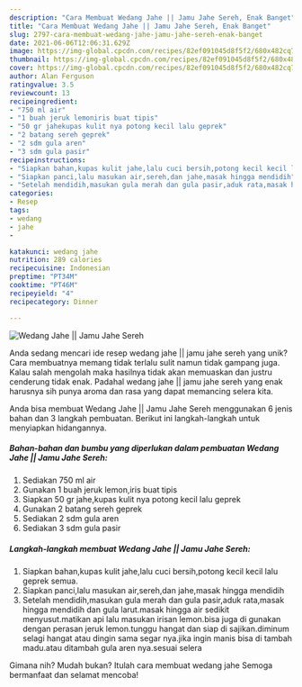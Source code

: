 ```yaml
---
description: "Cara Membuat Wedang Jahe || Jamu Jahe Sereh, Enak Banget"
title: "Cara Membuat Wedang Jahe || Jamu Jahe Sereh, Enak Banget"
slug: 2797-cara-membuat-wedang-jahe-jamu-jahe-sereh-enak-banget
date: 2021-06-06T12:06:31.629Z
image: https://img-global.cpcdn.com/recipes/82ef091045d8f5f2/680x482cq70/wedang-jahe-jamu-jahe-sereh-foto-resep-utama.jpg
thumbnail: https://img-global.cpcdn.com/recipes/82ef091045d8f5f2/680x482cq70/wedang-jahe-jamu-jahe-sereh-foto-resep-utama.jpg
cover: https://img-global.cpcdn.com/recipes/82ef091045d8f5f2/680x482cq70/wedang-jahe-jamu-jahe-sereh-foto-resep-utama.jpg
author: Alan Ferguson
ratingvalue: 3.5
reviewcount: 13
recipeingredient:
- "750 ml air"
- "1 buah jeruk lemoniris buat tipis"
- "50 gr jahekupas kulit nya potong kecil lalu geprek"
- "2 batang sereh geprek"
- "2 sdm gula aren"
- "3 sdm gula pasir"
recipeinstructions:
- "Siapkan bahan,kupas kulit jahe,lalu cuci bersih,potong kecil kecil lalu geprek semua."
- "Siapkan panci,lalu masukan air,sereh,dan jahe,masak hingga mendidih"
- "Setelah mendidih,masukan gula merah dan gula pasir,aduk rata,masak hingga mendidih dan gula larut.masak hingga air sedikit menyusut.matikan api lalu masukan irisan lemon.bisa juga di gunakan dengan perasan jeruk lemon.tunggu hangat dan siap di sajikan.diminum selagi hangat atau dingin sama segar nya.jika ingin manis bisa di tambah madu.atau ditambah gula aren nya.sesuai selera"
categories:
- Resep
tags:
- wedang
- jahe
- 

katakunci: wedang jahe  
nutrition: 289 calories
recipecuisine: Indonesian
preptime: "PT34M"
cooktime: "PT46M"
recipeyield: "4"
recipecategory: Dinner

---
```



![Wedang Jahe || Jamu Jahe Sereh](https://img-global.cpcdn.com/recipes/82ef091045d8f5f2/680x482cq70/wedang-jahe-jamu-jahe-sereh-foto-resep-utama.jpg)

Anda sedang mencari ide resep wedang jahe || jamu jahe sereh yang unik? Cara membuatnya memang tidak terlalu sulit namun tidak gampang juga. Kalau salah mengolah maka hasilnya tidak akan memuaskan dan justru cenderung tidak enak. Padahal wedang jahe || jamu jahe sereh yang enak harusnya sih punya aroma dan rasa yang dapat memancing selera kita.


 Anda bisa membuat Wedang Jahe || Jamu Jahe Sereh menggunakan 6 jenis bahan dan 3 langkah pembuatan. Berikut ini langkah-langkah untuk menyiapkan hidangannya.

<!--inarticleads1-->

##### Bahan-bahan dan bumbu yang diperlukan dalam pembuatan Wedang Jahe || Jamu Jahe Sereh:

1. Sediakan 750 ml air
1. Gunakan 1 buah jeruk lemon,iris buat tipis
1. Siapkan 50 gr jahe,kupas kulit nya potong kecil lalu geprek
1. Gunakan 2 batang sereh geprek
1. Sediakan 2 sdm gula aren
1. Sediakan 3 sdm gula pasir




<!--inarticleads2-->

##### Langkah-langkah membuat Wedang Jahe || Jamu Jahe Sereh:

1. Siapkan bahan,kupas kulit jahe,lalu cuci bersih,potong kecil kecil lalu geprek semua.
1. Siapkan panci,lalu masukan air,sereh,dan jahe,masak hingga mendidih
1. Setelah mendidih,masukan gula merah dan gula pasir,aduk rata,masak hingga mendidih dan gula larut.masak hingga air sedikit menyusut.matikan api lalu masukan irisan lemon.bisa juga di gunakan dengan perasan jeruk lemon.tunggu hangat dan siap di sajikan.diminum selagi hangat atau dingin sama segar nya.jika ingin manis bisa di tambah madu.atau ditambah gula aren nya.sesuai selera




Gimana nih? Mudah bukan? Itulah cara membuat wedang jahe  Semoga bermanfaat dan selamat mencoba!
